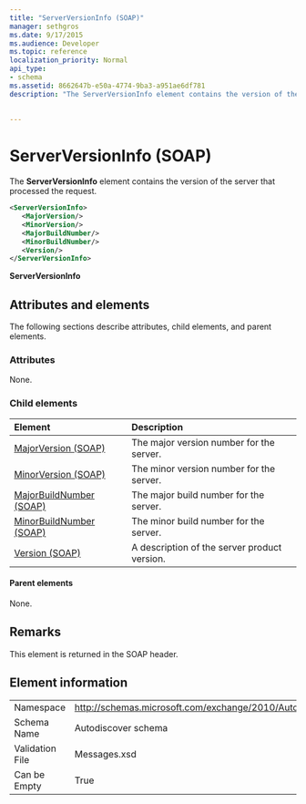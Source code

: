 ```yaml
---
title: "ServerVersionInfo (SOAP)"
manager: sethgros
ms.date: 9/17/2015
ms.audience: Developer
ms.topic: reference
localization_priority: Normal
api_type:
- schema
ms.assetid: 8662647b-e50a-4774-9ba3-a951ae6df781
description: "The ServerVersionInfo element contains the version of the server that processed the request."
 
 
---
```


# ServerVersionInfo (SOAP)

The **ServerVersionInfo** element contains the version of the server that processed the request. 
  
```XML
<ServerVersionInfo>
   <MajorVersion/>
   <MinorVersion/>
   <MajorBuildNumber/>
   <MinorBuildNumber/>
   <Version/>
</ServerVersionInfo>
```

 **ServerVersionInfo**
## Attributes and elements

The following sections describe attributes, child elements, and parent elements.
  
### Attributes

None.
  
### Child elements

|**Element**|**Description**|
|:-----|:-----|
|[MajorVersion (SOAP)](majorversion-soap.md) <br/> |The major version number for the server.  <br/> |
|[MinorVersion (SOAP)](minorversion-soap.md) <br/> |The minor version number for the server.  <br/> |
|[MajorBuildNumber (SOAP)](majorbuildnumber-soap.md) <br/> |The major build number for the server.  <br/> |
|[MinorBuildNumber (SOAP)](minorbuildnumber-soap.md) <br/> |The minor build number for the server.  <br/> |
|[Version (SOAP)](version-soap.md) <br/> |A description of the server product version.  <br/> |
   
#### Parent elements

None.
  
## Remarks

This element is returned in the SOAP header.
  
## Element information

|||
|:-----|:-----|
|Namespace  <br/> |http://schemas.microsoft.com/exchange/2010/Autodiscover  <br/> |
|Schema Name  <br/> |Autodiscover schema  <br/> |
|Validation File  <br/> |Messages.xsd  <br/> |
|Can be Empty  <br/> |True  <br/> |
   

